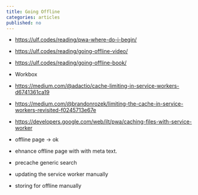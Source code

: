 ```yaml
---
title: Going Offline
categories: articles
published: no
---
```

- https://ulf.codes/reading/pwa-where-do-i-begin/
- https://ulf.codes/reading/going-offline-video/
- https://ulf.codes/reading/going-offline-book/
- Workbox
- https://medium.com/@adactio/cache-limiting-in-service-workers-d6741361ca19
- https://medium.com/@brandonrozek/limiting-the-cache-in-service-workers-revisited-f0245713e67e
- https://developers.google.com/web/ilt/pwa/caching-files-with-service-worker

- offline page -> ok
- ehnance offline page with with meta text.
- precache generic search

- updating the service worker manually
- storing for offline manually